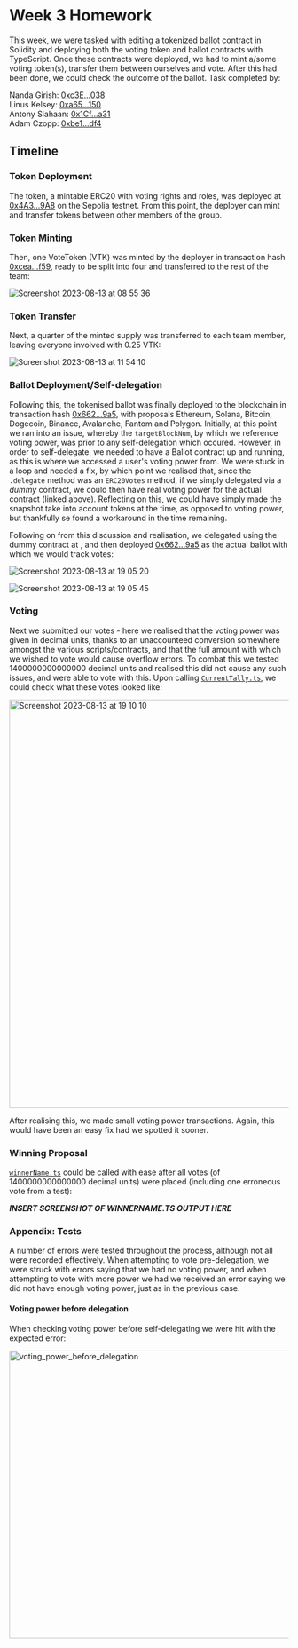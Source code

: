 # Week 3 Homework

This week, we were tasked with editing a tokenized ballot contract in Solidity and deploying both the voting token and ballot contracts with TypeScript. Once these contracts were deployed, we had to mint a/some voting token(s), transfer them between ourselves and vote. After this had been done, we could check the outcome of the ballot. Task completed by:

Nanda Girish: [0xc3E...038](https://sepolia.etherscan.io/address/0xc3Ef2b9e4D9EAa4Efa28919213959CdD7E86B038)                                                                                                    
Linus Kelsey: [0xa65...150](https://sepolia.etherscan.io/address/0xa65b289a1F8AFA8105133523F0B912c6D5Fc1150)                                                                                                    
Antony Siahaan: [0x1Cf...a31](https://sepolia.etherscan.io/address/0x1Cf2ed52a7E6b4E8254f55624c85ed5958308a31)                                                                                                  
Adam Czopp: [0xbe1...df4](https://sepolia.etherscan.io/address/0xbe124408de4a263d0e746e9db41744f66c3e5df4)

## Timeline

### Token Deployment

The token, a mintable ERC20 with voting rights and roles, was deployed at [0x4A3...9A8](https://sepolia.etherscan.io/address/0x4A3f928B2909C33A8c27400F109f3C07FB5aE9A8) on the Sepolia testnet. From this point, the deployer can mint and transfer tokens between other members of the group.

### Token Minting

Then, one VoteToken (VTK) was minted by the deployer in transaction hash [0xcea...f59](https://sepolia.etherscan.io/tx/0xcea65fa47cc7f7ea7db14c2462d5cb310d5eff2a4b059038e294d66c85069f59), ready to be split into four and transferred to the rest of the team:

![Screenshot 2023-08-13 at 08 55 36](https://github.com/Encode-Solidity-Q2-2PM-2023-Group-4/Week-3-Homework/assets/96599839/21c3230c-f3c1-4184-bd8d-3a8a6005f093)

### Token Transfer

Next, a quarter of the minted supply was transferred to each team member, leaving everyone involved with 0.25 VTK:

![Screenshot 2023-08-13 at 11 54 10](https://github.com/Encode-Solidity-Q2-2PM-2023-Group-4/Week-3-Homework/assets/96599839/ddaaafc7-1497-426d-a9a6-f4259f7ac54e)

### Ballot Deployment/Self-delegation

Following this, the tokenised ballot was finally deployed to the blockchain in transaction hash [0x662...9a5](https://sepolia.etherscan.io/address/0x6623d414f729caaf17c393e5c0d4f4cd6a6839a5), with proposals Ethereum, Solana, Bitcoin, Dogecoin, Binance, Avalanche, Fantom and Polygon. Initially, at this point we ran into an issue, whereby the `targetBlockNum`, by which we reference voting power, was prior to any self-delegation which occured. However, in order to self-delegate, we needed to have a Ballot contract up and running, as this is where we accessed a user's voting power from. We were stuck in a loop and needed a fix, by which point we realised that, since the `.delegate` method was an `ERC20Votes` method, if we simply delegated via a *dummy* contract, we could then have real voting power for the actual contract (linked above). Reflecting on this, we could have simply made the snapshot take into account tokens at the time, as opposed to voting power, but thankfully se found a workaround in the time remaining.

Following on from this discussion and realisation, we delegated using the dummy contract at [](), and then deployed [0x662...9a5](https://sepolia.etherscan.io/address/0x6623d414f729caaf17c393e5c0d4f4cd6a6839a5) as the actual ballot with which we would track votes:

![Screenshot 2023-08-13 at 19 05 20](https://github.com/Encode-Solidity-Q2-2PM-2023-Group-4/Week-3-Homework/assets/96599839/e97d89d2-95e4-4be3-a66b-e6da1e87f675)

![Screenshot 2023-08-13 at 19 05 45](https://github.com/Encode-Solidity-Q2-2PM-2023-Group-4/Week-3-Homework/assets/96599839/cb6b4d02-6abd-439c-b91d-731d1d75572b)

### Voting

Next we submitted our votes - here we realised that the voting power was given in decimal units, thanks to an unaccounteed conversion somewhere amongst the various scripts/contracts, and that the full amount with which we wished to vote would cause overflow errors. To combat this we tested 1400000000000000 decimal units and realised this did not cause any such issues, and were able to vote with this. Upon calling [`CurrentTally.ts`](scripts/CurrentTally.ts), we could check what these votes looked like:

<img width="736" alt="Screenshot 2023-08-13 at 19 10 10" src="https://github.com/Encode-Solidity-Q2-2PM-2023-Group-4/Week-3-Homework/assets/96599839/1a1ba13b-2ed4-4ad7-ba41-c643326d0cfc">

After realising this, we made small voting power transactions. Again, this would have been an easy fix had we spotted it sooner.

### Winning Proposal

[`winnerName.ts`](scripts/winnerName.ts) could be called with ease after all votes (of 1400000000000000 decimal units) were placed (including one erroneous vote from a test):

***INSERT SCREENSHOT OF WINNERNAME.TS OUTPUT HERE***

### Appendix: Tests

A number of errors were tested throughout the process, although not all were recorded effectively. When attempting to vote pre-delegation, we were struck with errors saying that we had no voting power, and when attempting to vote with more power we had we received an error saying we did not have enough voting power, just as in the previous case.

#### Voting power before delegation

When checking voting power before self-delegating we were hit with the expected error:

<img width="519" alt="voting_power_before_delegation" src="https://github.com/Encode-Solidity-Q2-2PM-2023-Group-4/Week-3-Homework/assets/96599839/5438aca6-ba27-4f2f-a518-9e82e84b15fa">
